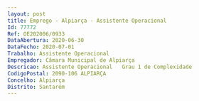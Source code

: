 ```yaml
--- 
layout: post
title: Emprego - Alpiarça - Assistente Operacional
Id: 77772
Ref: OE202006/0933
DataAbertura: 2020-06-30
DataFecho: 2020-07-01
Trabalho: Assistente Operacional
Empregador: Câmara Municipal de Alpiarça
Descricao: Assistente Operacional   Grau 1 de Complexidade
CodigoPostal: 2090-106 ALPIARÇA
Concelho: Alpiarça
Distrito: Santarém
--- 
```

